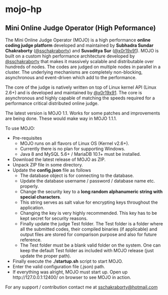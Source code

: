 # mojo-hp
## Mini Online Judge Operator (High Peformance)

The Mini Online Judge Operator (MOJO) is a high performance **online coding judge platform** developed and maintained by **Subhadra Sundar Chakraborty** (<a href="https://github.com/sschakraborty">@sschakraborty</a>) and **Suvaditya Sur** (<a href="https://github.com/x0r19x91">@x0r19x91</a>). MOJO is built on a custom high performance architecture developed by <a href="https://github.com/sschakraborty">@sschakraborty</a> that makes it massively scalable and distributable over hundreds of nodes. The codes are judged on multiple nodes in parallel in a cluster. The underlying mechanisms are completely non-blocking, asynchronous and event-driven which add to the performance.

The core of the judge is natively written on top of Linux kernel API (Linux 2.6+) and is developed and maintained by <a href="https://github.com/x0r19x91">@x0r19x91</a>. The core is asynchronous and highly capable of matching the speeds required for a performance critical distributed online judge.

The latest version is MOJO 1.1. Works for some patches and improvements are being done. These would make way in MOJO 1.1.1.

To use MOJO:
<ul>
	<li>Pre-requisites
	<ul>
		<li>MOJO runs on all flavors of Linux OS (Kernel v2.6+).
		<li>Currently there is no plan for supporting Windows.
		<li>Java 8 and MySQL 5.6+ / MariaDB 10.1+ must be installed.
	</ul>
	<li>Download the latest release of MOJO as ZIP.
	<li>Unpack ZIP file in some directory.
	<li>Update the <b>config.json</b> file as follows
	<ul>
		<li>The database object is for connecting to the database.
		<li>Update the database username / password / database name etc. properly.
		<li>Change the security key to a <b>long random alphanumeric string with special characters</b>.
		<li>This string serves as salt value for encrypting keys throughout the application.
		<li>Changing the key is very highly recommended. This key has to be kept secret for security reasons.
		<li>Finally update the judge Test folder. The Test folder is a folder where all the submitted codes, their compiled binaries (if applicable) and output files are stored for comparison purpose and also for future reference.
		<li>The Test folder must be a blank valid folder on the system. One can keep the default Test folder as included with MOJO release (just update the proper path).
	</ul>
	<li>Finally execute the <b>./startup.sh</b> script to start MOJO.
	<li>Enter the valid configuration file (.json) path.
	<li>If everything was alright, MOJO must start up. Open up http://127.0.0.1:12400/ on browser to see MOJO in action.
</ul>

For any support / contribution contact me at sschakraborty@hotmail.com
